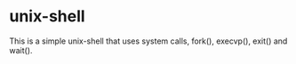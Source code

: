 # unix-shell
This is a simple unix-shell that uses system calls, fork(), execvp(), exit() and wait().
